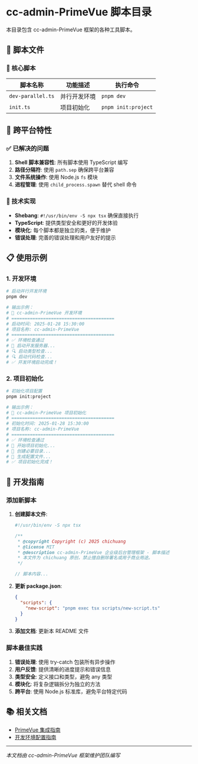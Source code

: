 # cc-admin-PrimeVue 脚本目录

本目录包含 cc-admin-PrimeVue 框架的各种工具脚本。

## 📁 脚本文件

### 🔧 核心脚本

| 脚本名称          | 功能描述     | 执行命令            |
| ----------------- | ------------ | ------------------- |
| `dev-parallel.ts` | 并行开发环境 | `pnpm dev`          |
| `init.ts`         | 项目初始化   | `pnpm init:project` |

## 🚀 跨平台特性

### ✅ 已解决的问题

1. **Shell 脚本兼容性**: 所有脚本使用 TypeScript 编写
2. **路径分隔符**: 使用 `path.sep` 确保跨平台兼容
3. **文件系统操作**: 使用 Node.js `fs` 模块
4. **进程管理**: 使用 `child_process.spawn` 替代 shell 命令

### 🔧 技术实现

- **Shebang**: `#!/usr/bin/env -S npx tsx` 确保直接执行
- **TypeScript**: 提供类型安全和更好的开发体验
- **模块化**: 每个脚本都是独立的类，便于维护
- **错误处理**: 完善的错误处理和用户友好的提示

## 📋 使用示例

### 1. 开发环境

```bash
# 启动并行开发环境
pnpm dev

# 输出示例：
# 🚀 cc-admin-PrimeVue 开发环境
# =======================================
# 启动时间: 2025-01-28 15:30:00
# 项目名称: cc-admin-PrimeVue
# =======================================
# ✅ 环境检查通过
# 🚀 启动开发服务器...
# 🔍 启动类型检查...
# 🔍 启动代码检查...
# ✅ 开发环境启动完成！
```

### 2. 项目初始化

```bash
# 初始化项目配置
pnpm init:project

# 输出示例：
# 🚀 cc-admin-PrimeVue 项目初始化
# =======================================
# 初始化时间: 2025-01-28 15:30:00
# 项目名称: cc-admin-PrimeVue
# =======================================
# ✅ 环境检查通过
# 🚀 开始项目初始化...
# 📁 创建必要目录...
# 📝 生成配置文件...
# ✅ 项目初始化完成！
```

## 🔧 开发指南

### 添加新脚本

1. **创建脚本文件**:

   ```typescript
   #!/usr/bin/env -S npx tsx

   /**
    * @copyright Copyright (c) 2025 chichuang
    * @license MIT
    * @description cc-admin-PrimeVue 企业级后台管理框架 - 脚本描述
    * 本文件为 chichuang 原创，禁止擅自删除署名或用于商业用途。
    */

   // 脚本内容...
   ```

2. **更新 package.json**:

   ```json
   {
     "scripts": {
       "new-script": "pnpm exec tsx scripts/new-script.ts"
     }
   }
   ```

3. **添加文档**: 更新本 README 文件

### 脚本最佳实践

1. **错误处理**: 使用 try-catch 包装所有异步操作
2. **用户反馈**: 提供清晰的进度提示和错误信息
3. **类型安全**: 定义接口和类型，避免 any 类型
4. **模块化**: 将复杂逻辑拆分为独立的方法
5. **跨平台**: 使用 Node.js 标准库，避免平台特定代码

## 📚 相关文档

- [PrimeVue 集成指南](../docs/primevue-integration.md)
- [开发环境配置指南](../docs/development-guide.md)

---

_本文档由 cc-admin-PrimeVue 框架维护团队编写_
